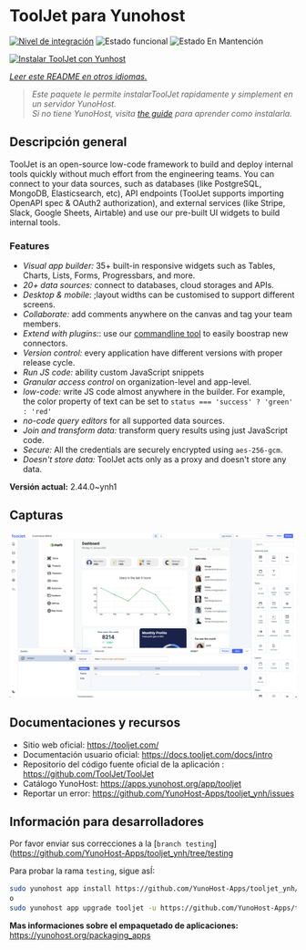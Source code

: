 <!--
Este archivo README esta generado automaticamente<https://github.com/YunoHost/apps/tree/master/tools/readme_generator>
No se debe editar a mano.
-->

# ToolJet para Yunohost

[![Nivel de integración](https://dash.yunohost.org/integration/tooljet.svg)](https://dash.yunohost.org/appci/app/tooljet) ![Estado funcional](https://ci-apps.yunohost.org/ci/badges/tooljet.status.svg) ![Estado En Mantención](https://ci-apps.yunohost.org/ci/badges/tooljet.maintain.svg)

[![Instalar ToolJet con Yunhost](https://install-app.yunohost.org/install-with-yunohost.svg)](https://install-app.yunohost.org/?app=tooljet)

*[Leer este README en otros idiomas.](./ALL_README.md)*

> *Este paquete le permite instalarToolJet rapidamente y simplement en un servidor YunoHost.*  
> *Si no tiene YunoHost, visita [the guide](https://yunohost.org/install) para aprender como instalarla.*

## Descripción general

ToolJet is an open-source low-code framework to build and deploy internal tools quickly without much effort from the engineering teams. You can connect to your data sources, such as databases (like PostgreSQL, MongoDB, Elasticsearch, etc), API endpoints (ToolJet supports importing OpenAPI spec & OAuth2 authorization), and external services (like Stripe, Slack, Google Sheets, Airtable) and use our pre-built UI widgets to build internal tools.

### Features

- *Visual app builder:* 35+ built-in responsive widgets such as Tables, Charts, Lists, Forms, Progressbars, and more.
- *20+ data sources:* connect to databases, cloud storages and APIs.
- *Desktop & mobile*: ;layout widths can be customised to support different screens. 
- *Collaborate:* add comments anywhere on the canvas and tag your team members.
- *Extend with plugins:*: use our [commandline tool](https://www.npmjs.com/package/tooljet) to easily boostrap new connectors.
- *Version control:* every application have different versions with proper release cycle.
- *Run JS code:* ability custom JavaScript snippets
- *Granular access control* on organization-level and app-level.
- *low-code:* write JS code almost anywhere in the builder. For example, the color property of text can be set to `status === 'success' ? 'green' : 'red'`
- *no-code query editors* for all supported data sources.
- *Join and transform data:* transform query results using just JavaScript code. 
- *Secure:* All the credentials are securely encrypted using `aes-256-gcm`.
- *Doesn't store data:* ToolJet acts only as a proxy and doesn't store any data.


**Versión actual:** 2.44.0~ynh1

## Capturas

![Captura de ToolJet](./doc/screenshots/example.png)

## Documentaciones y recursos

- Sitio web oficial: <https://tooljet.com/>
- Documentación usuario oficial: <https://docs.tooljet.com/docs/intro>
- Repositorio del código fuente oficial de la aplicación : <https://github.com/ToolJet/ToolJet>
- Catálogo YunoHost: <https://apps.yunohost.org/app/tooljet>
- Reportar un error: <https://github.com/YunoHost-Apps/tooljet_ynh/issues>

## Información para desarrolladores

Por favor enviar sus correcciones a la [`branch testing`](https://github.com/YunoHost-Apps/tooljet_ynh/tree/testing

Para probar la rama `testing`, sigue asÍ:

```bash
sudo yunohost app install https://github.com/YunoHost-Apps/tooljet_ynh/tree/testing --debug
o
sudo yunohost app upgrade tooljet -u https://github.com/YunoHost-Apps/tooljet_ynh/tree/testing --debug
```

**Mas informaciones sobre el empaquetado de aplicaciones:** <https://yunohost.org/packaging_apps>
